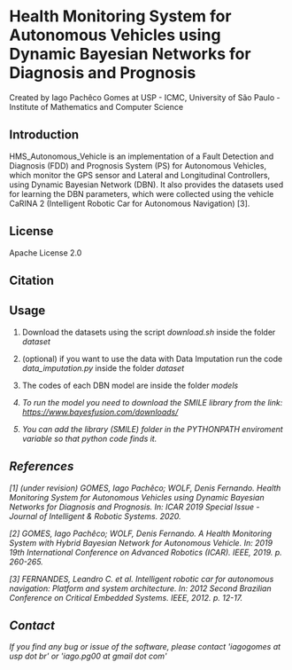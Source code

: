 # Health  Monitoring System for Autonomous Vehicles using Dynamic Bayesian Networks for Diagnosis and Prognosis

Created by Iago Pachêco Gomes at USP - ICMC, University of São Paulo - Institute of Mathematics and Computer Science

## Introduction

HMS_Autonomous_Vehicle is an implementation of a Fault Detection and Diagnosis (FDD) and Prognosis System (PS) for Autonomous Vehicles, which monitor the GPS sensor and Lateral and Longitudinal Controllers, using Dynamic Bayesian Network (DBN).  It also provides the datasets used for learning the DBN parameters, which were collected using the vehicle CaRINA 2 (Intelligent Robotic Car for Autonomous Navigation) [3].


## License

Apache License 2.0

## Citation


## Usage

1) Download the datasets using the script <i>download.sh</i> inside the folder <i>dataset</i>

2) (optional) if you want to use the data with Data Imputation run the code <i>data_imputation.py</i> inside the folder <i>dataset</i> 

3) The codes of each DBN model are inside the folder <i>models</id>

4) To run the model you need to download the SMILE library from the link: https://www.bayesfusion.com/downloads/

5) You can add the library (SMILE) folder in the PYTHONPATH enviroment variable so that python code finds it. 

## References

[1] (under revision) GOMES, Iago Pachêco; WOLF, Denis Fernando. Health  Monitoring System for Autonomous Vehicles using Dynamic Bayesian Networks for Diagnosis and Prognosis. In: ICAR 2019 Special Issue - Journal of Intelligent & Robotic Systems. 2020.  

[2] GOMES, Iago Pachêco; WOLF, Denis Fernando. A Health Monitoring System with Hybrid Bayesian Network for Autonomous Vehicle. In: 2019 19th International Conference on Advanced Robotics (ICAR). IEEE, 2019. p. 260-265.

[3] FERNANDES, Leandro C. et al. Intelligent robotic car for autonomous navigation: Platform and system architecture. In: 2012 Second Brazilian Conference on Critical Embedded Systems. IEEE, 2012. p. 12-17.

## Contact

If you find any bug or issue of the software, please contact 'iagogomes at usp dot br' or 'iago.pg00 at gmail dot com'
